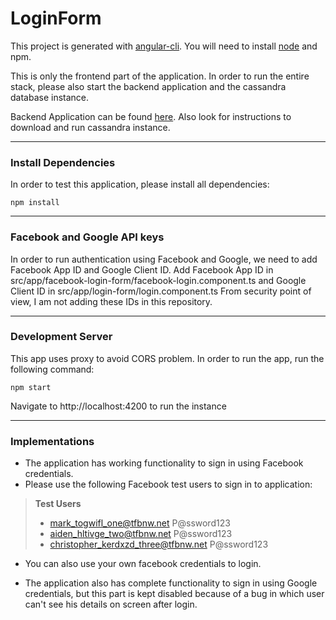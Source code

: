 # LoginForm

This project is generated with [angular-cli](https://github.com/angular/angular-cli).
You will need to install [node](https://nodejs.org/en/download/) and npm.

This is only the frontend part of the application. 
In order to run the entire stack, please also start the backend application and the cassandra database instance.

Backend Application can be found [here](https://github.com/deshpandega/login-service).
Also look for instructions to download and run cassandra instance.

------------

### Install Dependencies
In order to test this application, please install all dependencies:

`npm install`

------------

### Facebook and Google API keys
In order to run authentication using Facebook and Google, we need to add Facebook App ID and Google Client ID.
Add Facebook App ID in src/app/facebook-login-form/facebook-login.component.ts and Google Client ID in src/app/login-form/login.component.ts
From security point of view, I am not adding these IDs in this repository.

------------

### Development Server
This app uses proxy to avoid CORS problem.
In order to run the app, run the following command:

`npm start`

Navigate to http://localhost:4200 to run the instance 

------------

### Implementations
- The application has working functionality to sign in using Facebook credentials.
- Please use the following Facebook test users to sign in to application:

> **Test Users**
> - mark_togwifl_one@tfbnw.net           P@ssword123
> - aiden_hltivge_two@tfbnw.net          P@ssword123
> - christopher_kerdxzd_three@tfbnw.net  P@ssword123

- You can also use your own facebook credentials to login.

- The application also has complete functionality to sign in using Google credentials,
 but this part is kept disabled because of a bug in which user can't see his details on screen after login.
